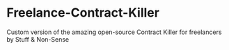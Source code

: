 # Freelance-Contract-Killer
Custom version of the amazing open-source Contract Killer for freelancers by Stuff &amp; Non-Sense
